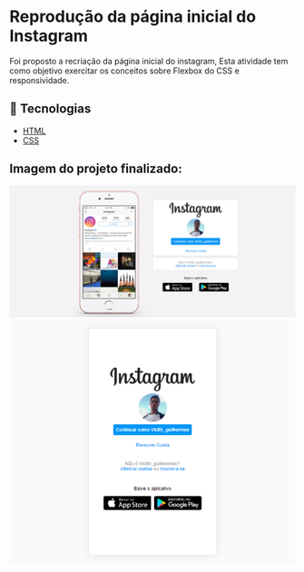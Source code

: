 # Reprodução da página inicial do Instagram
Foi proposto a recriação da página inicial do instagram, Esta atividade tem como objetivo exercitar os conceitos sobre Flexbox do CSS e responsividade.

## 🚀 Tecnologias

- [HTML](https://developer.mozilla.org/pt-BR/docs/Web/HTML)
- [CSS](https://developer.mozilla.org/pt-BR/docs/Web/CSS)

## Imagem do projeto finalizado:
![página inicial do Instagram](https://github.com/victor-guilherme0403/Tela-inicial-do-instagram/blob/main/src/Captura%20de%20tela.png)
![página inicial do Instagram mobile](https://github.com/victor-guilherme0403/Tela-inicial-do-instagram/blob/main/src/mobile.png)
